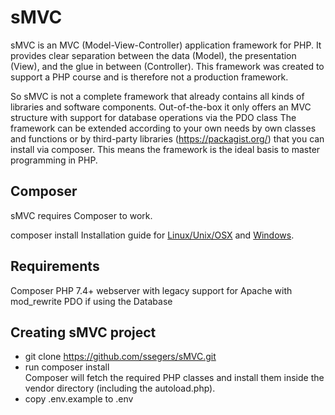 # sMVC
sMVC is an MVC (Model-View-Controller) application framework for PHP. 
It provides clear separation between the data (Model), the presentation (View), and the glue in between (Controller).
This framework was created to support a PHP course and is therefore not a production framework.<br>

So sMVC is not a complete framework that already contains all kinds of libraries and software components. 
Out-of-the-box it only offers an MVC structure with support for database operations via the PDO class 
The framework can be extended according to your own needs by own classes and functions or by third-party libraries (https://packagist.org/) that you can install via composer. 
This means the framework is the ideal basis to master programming in PHP.

## Composer

sMVC requires Composer to work. 

composer install
Installation guide for [Linux/Unix/OSX](https://getcomposer.org/doc/00-intro.md#installation-linux-unix-macos) and [Windows](https://getcomposer.org/doc/00-intro.md#installation-windows).

## Requirements
Composer
PHP 7.4+
webserver with legacy support for Apache with mod_rewrite
PDO if using the Database

## Creating sMVC project
* git clone https://github.com/ssegers/sMVC.git<br>
* run composer install<br>
  Composer will fetch the required PHP classes and install them inside the vendor directory (including the autoload.php).
* copy .env.example to .env
